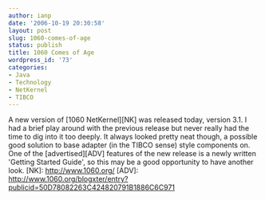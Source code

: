```yaml
---
author: ianp
date: '2006-10-19 20:30:58'
layout: post
slug: 1060-comes-of-age
status: publish
title: 1060 Comes of Age
wordpress_id: '73'
categories:
- Java
- Technology
- NetKernel
- TIBCO
---
```


A new version of [1060 NetKernel][NK] was released today, version 3.1. I
had a brief play around with the previous release but never really had
the time to dig into it too deeply. It always looked pretty neat though,
a possible good solution to base adapter (in the TIBCO sense) style
components on. One of the [advertised][ADV] features of the new release
is a newly written 'Getting Started Guide', so this may be a good
opportunity to have another look. [NK]: http://www.1060.org/ [ADV]:
http://www.1060.org/blogxter/entry?publicid=50D78082263C424820791B1886C6C971
